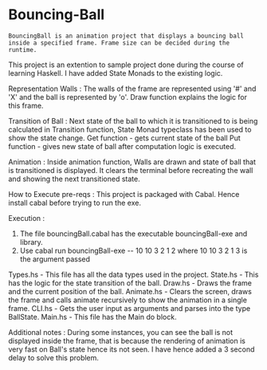 # Bouncing-Ball

	BouncingBall is an animation project that displays a bouncing ball inside a specified frame. Frame size can be decided during the runtime.
This project is an extention to sample project done during the course of learning Haskell.
I have added State Monads to the existing logic.

Representation
Walls : 
The walls of the frame are represented using '#' and 'X' and the ball is represented by 'o'.
Draw function explains the logic for this frame.

Transition of Ball : 
Next state of the ball to which it is transitioned to is being calculated in Transition function, State Monad typeclass has been used to show the state change.
Get function - gets current state of the ball
Put function - gives new state of ball after computation logic is executed.

Animation : 
Inside animation function, Walls are drawn and state of ball that is transitioned is displayed.
It clears the terminal before recreating the wall and showing the next transitioned state.

How to Execute
pre-reqs : 
This project is packaged with Cabal. Hence install cabal before trying to run the exe.

Execution : 
1. The file bouncingBall.cabal has the executable bouncingBall-exe and library.
2. Use cabal run bouncingBall-exe -- 10 10 3 2 1 2
   where 10 10 3 2 1 3 is the argument passed
   
Types.hs - This file has all the data types used in the project.
State.hs - This has the logic for the state transition of the ball.
Draw.hs  - Draws the frame and the current position of the ball.
Animate.hs - Clears the screen, draws the frame and calls animate recursively to show the animation in a single frame.
CLI.hs   - Gets the user input as arguments and parses into the type BallState.
Main.hs  - This file has the Main do block. 
   
Additional notes :
During some instances, you can see the ball is not displayed inside the frame, that is because the rendering of animation is very fast on 
Ball's state hence its not seen. I have hence added a 3 second delay to solve this problem.
